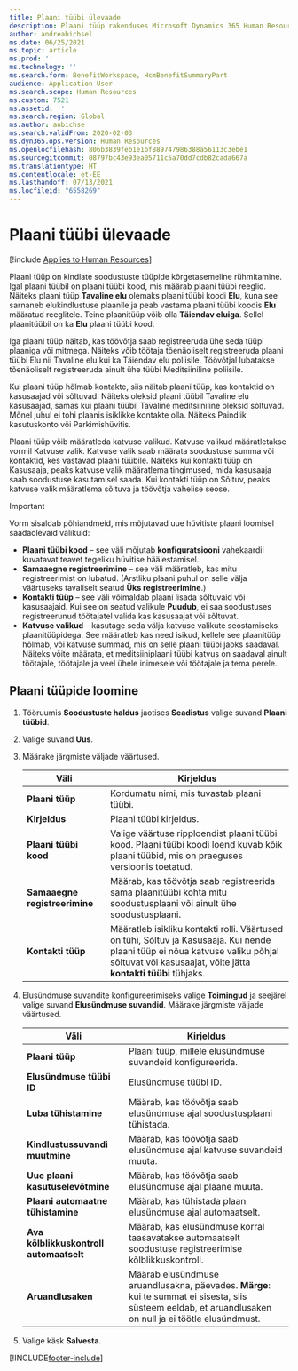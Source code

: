 ```yaml
---
title: Plaani tüübi ülevaade
description: Plaani tüüp rakenduses Microsoft Dynamics 365 Human Resources on kindlate soodustuste tüüpide kõrgetasemeline rühmitamine. Igal plaani tüübil on plaani tüübi kood, mis määrab plaani tüübi reeglid.
author: andreabichsel
ms.date: 06/25/2021
ms.topic: article
ms.prod: ''
ms.technology: ''
ms.search.form: BenefitWorkspace, HcmBenefitSummaryPart
audience: Application User
ms.search.scope: Human Resources
ms.custom: 7521
ms.assetid: ''
ms.search.region: Global
ms.author: anbichse
ms.search.validFrom: 2020-02-03
ms.dyn365.ops.version: Human Resources
ms.openlocfilehash: 806b3839feb1e1bf889747986388a56113c3ebe1
ms.sourcegitcommit: 08797bc43e93ea05711c5a70dd7cdb82cada667a
ms.translationtype: HT
ms.contentlocale: et-EE
ms.lasthandoff: 07/13/2021
ms.locfileid: "6558269"
---
```

# <a name="plan-type-overview"></a>Plaani tüübi ülevaade

[!include [Applies to Human Resources](../includes/applies-to-hr.md)]

Plaani tüüp on kindlate soodustuste tüüpide kõrgetasemeline rühmitamine. Igal plaani tüübil on plaani tüübi kood, mis määrab plaani tüübi reeglid. Näiteks plaani tüüp **Tavaline elu** olemaks plaani tüübi koodi **Elu**, kuna see sarnaneb elukindlustuse plaanile ja peab vastama plaani tüübi koodis **Elu** määratud reeglitele. Teine plaanitüüp võib olla **Täiendav eluiga**. Sellel plaanitüübil on ka **Elu** plaani tüübi kood.

Iga plaani tüüp näitab, kas töövõtja saab registreeruda ühe seda tüüpi plaaniga või mitmega. Näiteks võib töötaja tõenäoliselt registreeruda plaani tüübi Elu nii Tavaline elu kui ka Täiendav elu poliisile. Töövõtjal lubatakse tõenäoliselt registreeruda ainult ühe tüübi Meditsiiniline poliisile.

Kui plaani tüüp hõlmab kontakte, siis näitab plaani tüüp, kas kontaktid on kasusaajad või sõltuvad. Näiteks oleksid plaani tüübil Tavaline elu kasusaajad, samas kui plaani tüübil Tavaline meditsiiniline oleksid sõltuvad. Mõnel juhul ei tohi plaanis isiklikke kontakte olla. Näiteks Paindlik kasutuskonto või Parkimishüvitis.

Plaani tüüp võib määratleda katvuse valikud. Katvuse valikud määratletakse vormil Katvuse valik. Katvuse valik saab määrata soodustuse summa või kontaktid, kes vastavad plaani tüübile. Näiteks kui kontakti tüüp on Kasusaaja, peaks katvuse valik määratlema tingimused, mida kasusaaja saab soodustuse kasutamisel saada. Kui kontakti tüüp on Sõltuv, peaks katvuse valik määratlema sõltuva ja töövõtja vahelise seose. 

> [!IMPORTANT]
> Vorm sisaldab põhiandmeid, mis mõjutavad uue hüvitiste plaani loomisel saadaolevaid valikuid:
>
> - **Plaani tüübi kood** – see väli mõjutab **konfiguratsiooni** vahekaardil kuvatavat teavet tegeliku hüvitise häälestamisel.  
> - **Samaaegne registreerimine** – see väli määratleb, kas mitu registreerimist on lubatud. (Arstliku plaani puhul on selle välja väärtuseks tavaliselt seatud **Üks registreerimine**.)
> - **Kontakti tüüp** – see väli võimaldab plaani lisada sõltuvaid või kasusaajaid. Kui see on seatud valikule **Puudub**, ei saa soodustuses registreerunud töötajatel valida kas kasusaajat või sõltuvat.
> - **Katvuse valikud** – kasutage seda välja katvuse valikute seostamiseks plaanitüüpidega. See määratleb kas need isikud, kellele see plaanitüüp hõlmab, või katvuse summad, mis on selle plaani tüübi jaoks saadaval. Näiteks võite määrata, et meditsiiniplaani tüübi katvus on saadaval ainult töötajale, töötajale ja veel ühele inimesele või töötajale ja tema perele.

## <a name="create-plan-types"></a>Plaani tüüpide loomine

1. Tööruumis **Soodustuste haldus** jaotises **Seadistus** valige suvand **Plaani tüübid**.

2. Valige suvand **Uus**.

3. Määrake järgmiste väljade väärtused.

   | Väli | Kirjeldus |
   | --- | --- |
   | **Plaani tüüp** | Kordumatu nimi, mis tuvastab plaani tüübi. |
   | **Kirjeldus** | Plaani tüübi kirjeldus. |
   | **Plaani tüübi kood** | Valige väärtuse ripploendist plaani tüübi kood. Plaani tüübi koodi loend kuvab kõik plaani tüübid, mis on praeguses versioonis toetatud. |
   | **Samaaegne registreerimine** | Määrab, kas töövõtja saab registreerida sama plaanitüübi kohta mitu soodustusplaani või ainult ühe soodustusplaani. |
   | **Kontakti tüüp** | Määratleb isikliku kontakti rolli. Väärtused on tühi, Sõltuv ja Kasusaaja. Kui nende plaani tüüp ei nõua katvuse valiku põhjal sõltuvat või kasusaajat, võite jätta **kontakti tüübi** tühjaks. |

4. Elusündmuse suvandite konfigureerimiseks valige **Toimingud** ja seejärel valige suvand **Elusündmuse suvandid**. Määrake järgmiste väljade väärtused.

   | Väli | Kirjeldus |
   | --- | --- |
   | **Plaani tüüp** | Plaani tüüp, millele elusündmuse suvandeid konfigureerida. |
   | **Elusündmuse tüübi ID** | Elusündmuse tüübi ID. |
   | **Luba tühistamine** | Määrab, kas töövõtja saab elusündmuse ajal soodustusplaani tühistada. |
   | **Kindlustussuvandi muutmine** | Määrab, kas töövõtja saab elusündmuse ajal katvuse suvandeid muuta. |
   | **Uue plaani kasutuselevõtmine** | Määrab, kas töövõtja saab elusündmuse ajal plaane muuta. |
   | **Plaani automaatne tühistamine** | Määrab, kas tühistada plaan elusündmuse ajal automaatselt. |
   | **Ava kõlblikkuskontroll automaatselt** | Määrab, kas elusündmuse korral taasavatakse automaatselt soodustuse registreerimise kõlblikkuskontroll. |
   | **Aruandlusaken** | Määrab elusündmuse aruandlusakna, päevades. **Märge**: kui te summat ei sisesta, siis süsteem eeldab, et aruandlusaken on null ja ei töötle elusündmust. |

5. Valige käsk **Salvesta**. 


[!INCLUDE[footer-include](../includes/footer-banner.md)]

